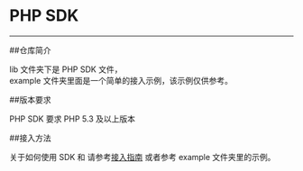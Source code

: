PHP SDK 
=================

****

##仓库简介

lib 文件夹下是 PHP SDK 文件，<br>
example 文件夹里面是一个简单的接入示例，该示例仅供参考。

##版本要求

PHP SDK 要求 PHP 5.3 及以上版本

##接入方法

关于如何使用 SDK 和 请参考[接入指南](https://pingplusplus.com/document/guidance/) 或者参考 example 文件夹里的示例。
